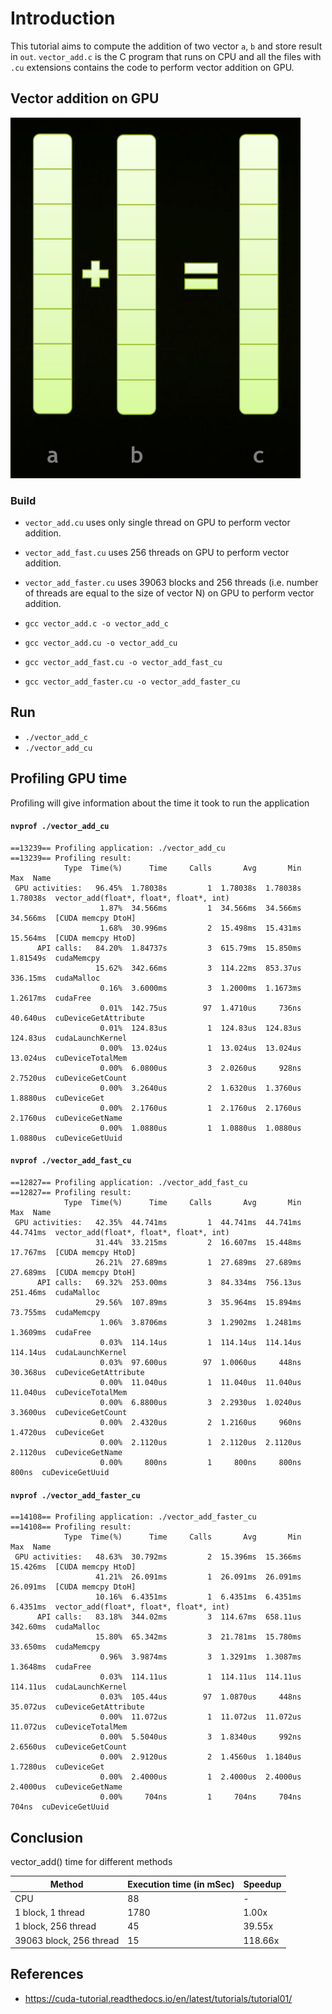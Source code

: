 # Introduction
This tutorial aims to compute the addition of two vector `a`, `b` and store result in `out`. `vector_add.c` is the C program that runs on CPU and all the files with `.cu` extensions contains the code to perform vector addition on GPU.

## Vector addition on GPU
![two vector addition using C](../images/vector_add.png "Add vector a and b")

### Build
- `vector_add.cu` uses only single thread on GPU to perform vector addition. 
- `vector_add_fast.cu` uses 256 threads on GPU to perform vector addition. 
- `vector_add_faster.cu` uses 39063 blocks and 256 threads (i.e. number of threads are equal to the size of vector N) on GPU to perform vector addition. 

- `gcc vector_add.c -o vector_add_c`
- `gcc vector_add.cu -o vector_add_cu`
- `gcc vector_add_fast.cu -o vector_add_fast_cu`
- `gcc vector_add_faster.cu -o vector_add_faster_cu`


## Run
- `./vector_add_c`
- `./vector_add_cu`

## Profiling GPU time
Profiling will give information about the time it took to run the application
#### `nvprof ./vector_add_cu`

```
==13239== Profiling application: ./vector_add_cu
==13239== Profiling result:
            Type  Time(%)      Time     Calls       Avg       Min       Max  Name
 GPU activities:   96.45%  1.78038s         1  1.78038s  1.78038s  1.78038s  vector_add(float*, float*, float*, int)
                    1.87%  34.566ms         1  34.566ms  34.566ms  34.566ms  [CUDA memcpy DtoH]
                    1.68%  30.996ms         2  15.498ms  15.431ms  15.564ms  [CUDA memcpy HtoD]
      API calls:   84.20%  1.84737s         3  615.79ms  15.850ms  1.81549s  cudaMemcpy
                   15.62%  342.66ms         3  114.22ms  853.37us  336.15ms  cudaMalloc
                    0.16%  3.6000ms         3  1.2000ms  1.1673ms  1.2617ms  cudaFree
                    0.01%  142.75us        97  1.4710us     736ns  40.640us  cuDeviceGetAttribute
                    0.01%  124.83us         1  124.83us  124.83us  124.83us  cudaLaunchKernel
                    0.00%  13.024us         1  13.024us  13.024us  13.024us  cuDeviceTotalMem
                    0.00%  6.0800us         3  2.0260us     928ns  2.7520us  cuDeviceGetCount
                    0.00%  3.2640us         2  1.6320us  1.3760us  1.8880us  cuDeviceGet
                    0.00%  2.1760us         1  2.1760us  2.1760us  2.1760us  cuDeviceGetName
                    0.00%  1.0880us         1  1.0880us  1.0880us  1.0880us  cuDeviceGetUuid

```

#### `nvprof ./vector_add_fast_cu`
```
==12827== Profiling application: ./vector_add_fast_cu
==12827== Profiling result:
            Type  Time(%)      Time     Calls       Avg       Min       Max  Name
 GPU activities:   42.35%  44.741ms         1  44.741ms  44.741ms  44.741ms  vector_add(float*, float*, float*, int)
                   31.44%  33.215ms         2  16.607ms  15.448ms  17.767ms  [CUDA memcpy HtoD]
                   26.21%  27.689ms         1  27.689ms  27.689ms  27.689ms  [CUDA memcpy DtoH]
      API calls:   69.32%  253.00ms         3  84.334ms  756.13us  251.46ms  cudaMalloc
                   29.56%  107.89ms         3  35.964ms  15.894ms  73.755ms  cudaMemcpy
                    1.06%  3.8706ms         3  1.2902ms  1.2481ms  1.3609ms  cudaFree
                    0.03%  114.14us         1  114.14us  114.14us  114.14us  cudaLaunchKernel
                    0.03%  97.600us        97  1.0060us     448ns  30.368us  cuDeviceGetAttribute
                    0.00%  11.040us         1  11.040us  11.040us  11.040us  cuDeviceTotalMem
                    0.00%  6.8800us         3  2.2930us  1.0240us  3.3600us  cuDeviceGetCount
                    0.00%  2.4320us         2  1.2160us     960ns  1.4720us  cuDeviceGet
                    0.00%  2.1120us         1  2.1120us  2.1120us  2.1120us  cuDeviceGetName
                    0.00%     800ns         1     800ns     800ns     800ns  cuDeviceGetUuid
```

#### `nvprof ./vector_add_faster_cu`
```
==14108== Profiling application: ./vector_add_faster_cu
==14108== Profiling result:
            Type  Time(%)      Time     Calls       Avg       Min       Max  Name
 GPU activities:   48.63%  30.792ms         2  15.396ms  15.366ms  15.426ms  [CUDA memcpy HtoD]
                   41.21%  26.091ms         1  26.091ms  26.091ms  26.091ms  [CUDA memcpy DtoH]
                   10.16%  6.4351ms         1  6.4351ms  6.4351ms  6.4351ms  vector_add(float*, float*, float*, int)
      API calls:   83.18%  344.02ms         3  114.67ms  658.11us  342.60ms  cudaMalloc
                   15.80%  65.342ms         3  21.781ms  15.780ms  33.650ms  cudaMemcpy
                    0.96%  3.9874ms         3  1.3291ms  1.3087ms  1.3648ms  cudaFree
                    0.03%  114.11us         1  114.11us  114.11us  114.11us  cudaLaunchKernel
                    0.03%  105.44us        97  1.0870us     448ns  35.072us  cuDeviceGetAttribute
                    0.00%  11.072us         1  11.072us  11.072us  11.072us  cuDeviceTotalMem
                    0.00%  5.5040us         3  1.8340us     992ns  2.6560us  cuDeviceGetCount
                    0.00%  2.9120us         2  1.4560us  1.1840us  1.7280us  cuDeviceGet
                    0.00%  2.4000us         1  2.4000us  2.4000us  2.4000us  cuDeviceGetName
                    0.00%     704ns         1     704ns     704ns     704ns  cuDeviceGetUuid
```

## Conclusion
vector_add() time for different methods

| Method                  | Execution time (in mSec) | Speedup |
|-------------------------|--------------------------|---------|
| CPU                     | 88                       | -       |
| 1 block, 1 thread       | 1780                     | 1.00x   |
| 1 block, 256 thread     | 45                       | 39.55x  |
| 39063 block, 256 thread | 15                       | 118.66x |

## References
- https://cuda-tutorial.readthedocs.io/en/latest/tutorials/tutorial01/
